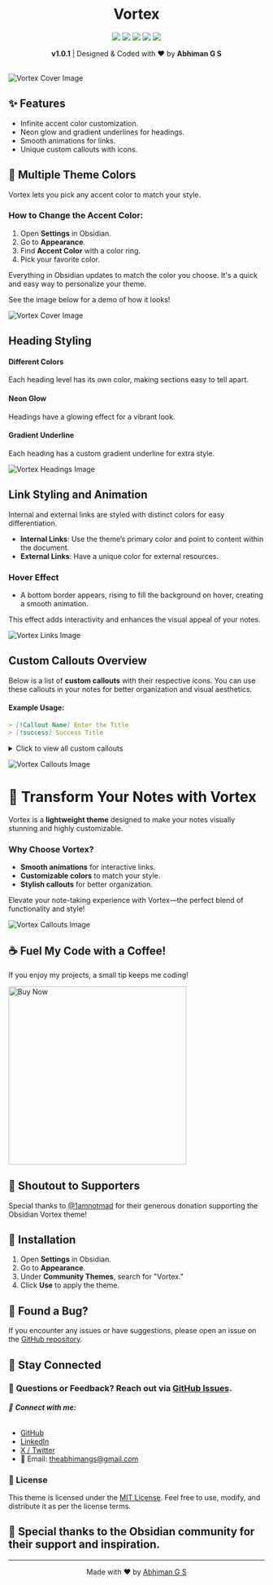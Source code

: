 <h1 align="center">Vortex</h1>

<p align="center">
  <img src="https://img.shields.io/github/v/release/abhimangs/obsidian-vortex?style=flat">
  <img src="https://img.shields.io/github/release-date/abhimangs/obsidian-vortex?style=flat">
  <img src="https://img.shields.io/github/stars/abhimangs/obsidian-vortex?style=flat">
  <img src="https://img.shields.io/github/last-commit/abhimangs/obsidian-vortex?style=flat">
  <img src="https://img.shields.io/github/commit-activity/y/abhimangs/obsidian-vortex?style=flat">
</p>

<div align="center">
<strong>v1.0.1</strong> | Designed & Coded with ❤️ by <strong>Abhiman G S</strong>
</div>
<br>

![Vortex Cover Image](assets/cover-hd.png)

## ✨ Features
- Infinite accent color customization.
- Neon glow and gradient underlines for headings.
- Smooth animations for links.
- Unique custom callouts with icons.
<!-- 
╔═══════════════════════════╗
║         COLOURS           ║
╚═══════════════════════════╝
-->
## 🎨 Multiple Theme Colors

Vortex lets you pick any accent color to match your style.  

### How to Change the Accent Color:
1. Open **Settings** in Obsidian.
2. Go to **Appearance**.
3. Find **Accent Color** with a color ring.
4. Pick your favorite color.

Everything in Obsidian updates to match the color you choose. It's a quick and easy way to personalize your theme.

See the image below for a demo of how it looks!

![Vortex Cover Image](assets/colors.png)

<!-- 
╔═══════════════════════════╗
║         HEADING           ║
╚═══════════════════════════╝
-->

## Heading Styling

#### Different Colors
Each heading level has its own color, making sections easy to tell apart.

#### Neon Glow
Headings have a glowing effect for a vibrant look.

#### Gradient Underline
Each heading has a custom gradient underline for extra style.

![Vortex Headings Image](assets/headings.png)

<!-- 
╔═══════════════════════════╗
║          LINKS            ║
╚═══════════════════════════╝
-->
## Link Styling and Animation

Internal and external links are styled with distinct colors for easy differentiation. 

- **Internal Links**: Use the theme’s primary color and point to content within the document.
- **External Links**: Have a unique color for external resources.

### Hover Effect
- A bottom border appears, rising to fill the background on hover, creating a smooth animation.

This effect adds interactivity and enhances the visual appeal of your notes.

![Vortex Links Image](assets/links.png)

<!-- 
╔═══════════════════════════╗
║        CALLOUTS           ║
╚═══════════════════════════╝
-->
## Custom Callouts Overview
Below is a list of **custom callouts** with their respective icons. You can use these callouts in your notes for better organization and visual aesthetics.
#### Example Usage:
```markdown
> [!Callout Name] Enter the Title
> [!success] Success Title
```

<details>
   <summary>Click to view all custom callouts</summary>
   <br>

- **`success`**: 🏆 Trophy  
- **`warning`**: 🛑 Octagon Alert  
- **`error`**: ⚠️ Triangle Alert  
- **`info`**: ℹ️ Info  
- **`quote`**: ❝ Quote  
- **`note`**: 📓 Notebook Pen  
- **`highlight`**: ✍️ Highlighter  
- **`idea`**: 💡 Lightbulb  
- **`task`**: ✅ Circle Check  
- **`reminder`**: 🔔 Bell Ring  
- **`analysis`**: 📊 Chart Pie  
- **`inspiration`**: 🌅 Sunrise  
- **`faq`**: ❓ Message Circle  
- **`code`**: 💻 Code  
- **`goal`**: 🎯 Target  
- **`celebration`**: 🎉 Party Popper  
- **`bug`**: 🐞 Bug  
- **`gift`**: 🎁 Gift  
- **`puzzle`**: 🧩 Puzzle  
- **`bookmark`**: 🔖 Bookmark  
- **`calendar`**: 📅 Calendar  
- **`team`**: 👥 Users  

</details>


![Vortex Callouts Image](assets/callouts.png)

# 🌟 Transform Your Notes with Vortex  
Vortex is a **lightweight theme** designed to make your notes visually stunning and highly customizable.  
### Why Choose Vortex?  
- **Smooth animations** for interactive links.  
- **Customizable colors** to match your style.  
- **Stylish callouts** for better organization.  

Elevate your note-taking experience with Vortex—the perfect blend of functionality and style!  

![Vortex Callouts Image](assets/laptop-hd.png)

## ☕ Fuel My Code with a Coffee!
If you enjoy my projects, a small tip keeps me coding!

<a href="https://abhiman.lemonsqueezy.com/buy/47982b9f-ab2f-49c1-a11d-4dc364d5dfe6?discount=0">
  <img src="assets/buy.png" alt="Buy Now" width="350">
</a>

## 🎉 Shoutout to Supporters
Special thanks to [@1amnotmad](https://github.com/1amnotmad) for their generous donation supporting the Obsidian Vortex theme!

## 🔧 Installation

1. Open **Settings** in Obsidian.
2. Go to **Appearance**.
3. Under **Community Themes**, search for "Vortex."
4. Click **Use** to apply the theme.

## 🐞 Found a Bug?
If you encounter any issues or have suggestions, please open an issue on the [GitHub repository](https://github.com/abhimangs/obsidian-vortex/issues).

## 🚀 Stay Connected

### 💬 **Questions or Feedback?** Reach out via [GitHub Issues](https://github.com/abhimangs/obsidian-vortex/issues).
###### 🔗 **Connect with me:**  
-  [GitHub](https://github.com/abhimangs)  
-  [LinkedIn](https://www.linkedin.com/in/abhimangs/)
-  [X / Twitter](https://x.com/abhimangs)  
- 📧 Email: [theabhimangs@gmail.com](mailto:theabhimangs@gmail.com)

### 📜 License

This theme is licensed under the [MIT License](LICENSE). Feel free to use, modify, and distribute it as per the license terms.

<h2>🙏 Special thanks to the Obsidian community for their support and inspiration.</h2>

---

<p align="center">
   Made with ❤️ by <a href="https://github.com/abhimangs">Abhiman G S</a>
</p>

